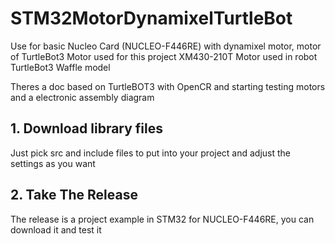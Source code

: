 # STM32MotorDynamixelTurtleBot
Use for basic Nucleo Card (NUCLEO-F446RE) with dynamixel motor, motor of TurtleBot3
Motor used for this project XM430-210T
Motor used in robot TurtleBot3 Waffle model

Theres a doc based on TurtleBOT3 with OpenCR and starting testing motors and a electronic assembly diagram

## 1. Download library files
Just pick src and include files to put into your project and adjust the settings as you want

## 2. Take The Release
The release is a project example in STM32 for NUCLEO-F446RE, you can download it and test it

